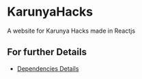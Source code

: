 # KarunyaHacks
A website for Karunya Hacks made in Reactjs

## For further Details
* [Dependencies Details](./dependencies.md)

